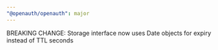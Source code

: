 ```yaml
---
"@openauth/openauth": major
---
```


BREAKING CHANGE: Storage interface now uses Date objects for expiry instead of TTL seconds
